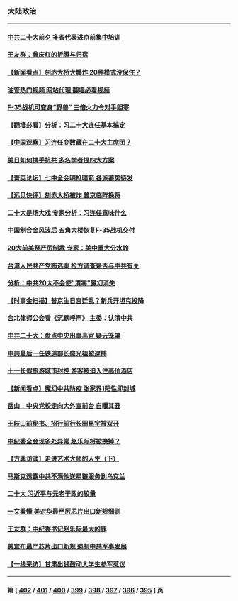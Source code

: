 ### 大陆政治
---
#### [中共二十大前夕 多省代表进京前集中培训](../../pages/ncid277/n13841684.md?10091645) 
#### [王友群：曾庆红的折腾与归宿](../../pages/ncid277/n13841525.md?10091645) 
#### [【新闻看点】刻赤大桥大爆炸 20种模式没保住？](../../pages/ncid277/n13841437.md?10091645) 
#### [油管热门视频 网站代理 翻墙必看视频](http://209.222.30.114:81/youtube.html?10091645)
#### [F-35战机可变身“野兽” 三倍火力令对手胆寒](../../pages/ncid277/n13841499.md?10091645) 
#### [【翻墙必看】分析：习二十大连任基本搞定](../../pages/ncid277/n13841660.md?10091645) 
#### [【中国观察】习连任变数藏在二十大主席团？](../../pages/ncid277/n13841601.md?10091645) 
#### [美日如何携手抗共 多名学者提四大方案](../../pages/ncid277/n13839159.md?10091645) 
#### [【菁英论坛】七中全会明枪暗箭 各派蓄势待发](../../pages/ncid277/n13841540.md?10091645) 
#### [【远见快评】刻赤大桥被炸 普京临阵换将](../../pages/ncid277/n13841578.md?10091645) 
#### [二十大是场大戏 专家分析：习连任意味什么](../../pages/ncid277/n13841544.md?10091645) 
#### [中国制合金风波后 五角大楼恢复F-35战机交付](../../pages/ncid277/n13841536.md?10091645) 
#### [20大前美祭严厉制裁 专家：美中重大分水岭](../../pages/ncid277/n13841523.md?10091645) 
#### [台湾人民共产党贿选案 检方调查是否与中共有关](../../pages/ncid277/n13841193.md?10091645) 
#### [分析：中共20大不会使“清零”魔幻消失](../../pages/ncid277/n13841076.md?10091645) 
#### [【时事金扫描】普京生日宫廷乱？新兵开坦克投降](../../pages/ncid277/n13841088.md?10091645) 
#### [台北律师公会看《沉默呼声》 主委：认清中共](../../pages/ncid277/n13841269.md?10091645) 
#### [中共二十大：盘点中央出事高官 疑云笼罩](../../pages/ncid277/n13841253.md?10091645) 
#### [中共最后一任铁道部长盛光祖被逮捕](../../pages/ncid277/n13841331.md?10091645) 
#### [十一长假旅游城市封控 游客被迫入住高价酒店](../../pages/ncid277/n13841322.md?10091645) 
#### [【新闻看点】魔幻中共防疫 张家界1阳性即封城](../../pages/ncid277/n13841062.md?10091645) 
#### [岳山：中央党校走向大外宣前台 自曝其丑](../../pages/ncid277/n13840938.md?10091645) 
#### [王岐山前秘书、招行前行长田惠宇被双开](../../pages/ncid277/n13841170.md?10091645) 
#### [中纪委全会现多处异常 赵乐际将被换掉？](../../pages/ncid277/n13841245.md?10091645) 
#### [【方菲访谈】走进艺术大师的人生（下）](../../pages/ncid277/n13841137.md?10091645) 
#### [马斯克透露中共不满他送星链服务到乌克兰](../../pages/ncid277/n13841104.md?10091645) 
#### [二十大 习近平与元老干政的较量](../../pages/ncid277/n13841091.md?10091645) 
#### [一文看懂 美对华最严厉芯片出口新规细则](../../pages/ncid277/n13841067.md?10091645) 
#### [王友群：中纪委书记赵乐际最大的罪](../../pages/ncid277/n13841011.md?10091645) 
#### [美宣布最严芯片出口新规 遏制中共军事发展](../../pages/ncid277/n13841061.md?10091645) 
#### [【一线采访】甘肃出钱鼓动大学生参军惹议](../../pages/ncid277/n13840895.md?10091645) 

---
#### 第 [ [402](./402.md?10091645) / [401](./401.md?10091645) / [400](./400.md?10091645) / [399](./399.md?10091645) / [398](./398.md?10091645) / [397](./397.md?10091645) / [396](./396.md?10091645) / [395](./395.md?10091645) ] 页
